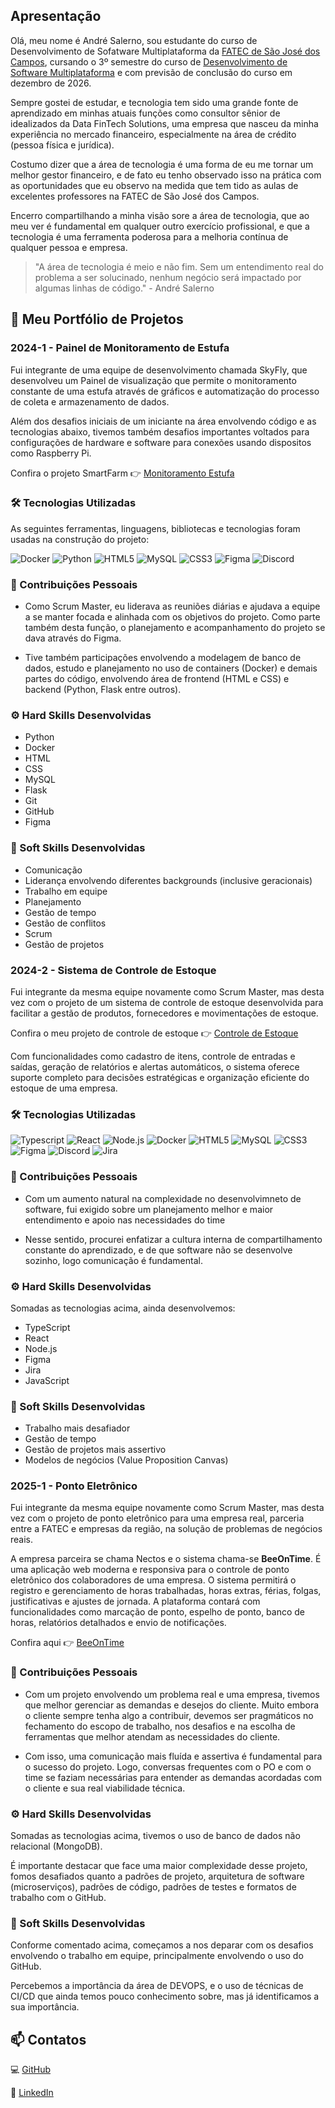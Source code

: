 ## Apresentação

Olá, meu nome é André Salerno, sou estudante do curso de Desenvolvimento de Sofatware Multiplataforma da [FATEC de São José dos Campos](https://sjc.fatec.sp.gov.br/), cursando o 3º semestre do curso de [Desenvolvimento de Software Multiplataforma](https://sjc.fatec.sp.gov.br/curso_dsm) e com previsão de conclusão do curso em dezembro de 2026.

Sempre gostei de estudar, e tecnologia tem sido uma grande fonte de aprendizado em minhas atuais funções como consultor sênior de idealizados da Data FinTech Solutions, uma empresa que nasceu da minha experiência no mercado financeiro, especialmente na área de crédito (pessoa física e jurídica).

Costumo dizer que a área de tecnologia é uma forma de eu me tornar um melhor gestor financeiro, e de fato eu tenho observado isso na prática com as oportunidades que eu observo na medida que tem tido as aulas de excelentes professores na FATEC de São José dos Campos.

Encerro compartilhando a minha visão sore a área de tecnologia, que ao meu ver é fundamental em qualquer outro exercício profissional, e que a tecnologia é uma ferramenta poderosa para a melhoria contínua de qualquer pessoa e empresa.

> "A área de tecnologia é meio e não fim. Sem um entendimento real do problema a ser solucinado, nenhum negócio será impactado por algumas linhas de código." - André Salerno

## 🧠 Meu Portfólio de Projetos

### **2024-1** - Painel de Monitoramento de Estufa

Fui integrante de uma equipe de desenvolvimento chamada SkyFly, que desenvolveu um Painel de visualização que permite o monitoramento constante de uma estufa através de gráficos e automatização do processo de coleta e armazenamento de dados.

Além dos desafios iniciais de um iniciante na área envolvendo código e as tecnologias abaixo, tivemos também desafios importantes voltados para configurações de hardware e software para conexões usando dispositos como Raspberry Pi.

Confira o projeto SmartFarm 👉 [Monitoramento Estufa](https://github.com/SkyFlyTeam/SmartFarm)


### 🛠️ Tecnologias Utilizadas

As seguintes ferramentas, linguagens, bibliotecas e tecnologias foram usadas na construção do projeto:

![Docker](https://img.shields.io/badge/docker-%230db7ed.svg?style=for-the-badge&logo=docker&logoColor=white)
![Python](https://img.shields.io/badge/python-3670A0?style=for-the-badge&logo=python&logoColor=ffdd54)
![HTML5](https://img.shields.io/badge/html5-%23E34F26.svg?style=for-the-badge&logo=html5&logoColor=white)
![MySQL](https://img.shields.io/badge/mysql-4479A1.svg?style=for-the-badge&logo=mysql&logoColor=white)
![CSS3](https://img.shields.io/badge/css3-%231572B6.svg?style=for-the-badge&logo=css3&logoColor=white)
![Figma](https://img.shields.io/badge/figma-%23F24E1E.svg?style=for-the-badge&logo=figma&logoColor=white)
![Discord](https://img.shields.io/badge/Discord-%235865F2.svg?style=for-the-badge&logo=discord&logoColor=white)

### 👥 Contribuições Pessoais

- Como Scrum Master, eu liderava as reuniões diárias e ajudava a equipe a se manter focada e alinhada com os objetivos do projeto. Como parte também desta função, o planejamento e acompanhamento do projeto se dava através do Figma.

- Tive também participações envolvendo a modelagem de banco de dados, estudo e planejamento no uso de containers (Docker) e demais partes do código, envolvendo área de frontend (HTML e CSS) e backend (Python, Flask entre outros).

### ⚙️ Hard Skills Desenvolvidas

- Python
- Docker
- HTML
- CSS
- MySQL
- Flask
- Git
- GitHub
- Figma

### 🧠 Soft Skills Desenvolvidas

- Comunicação
- Liderança envolvendo diferentes backgrounds (inclusive geracionais)
- Trabalho em equipe
- Planejamento
- Gestão de tempo
- Gestão de conflitos
- Scrum
- Gestão de projetos

### **2024-2** - Sistema de Controle de Estoque

Fui integrante da mesma equipe novamente como Scrum Master, mas desta vez com o projeto de um sistema de controle de estoque desenvolvida para facilitar a gestão de produtos, fornecedores e movimentações de estoque.

Confira o meu projeto de controle de estoque 👉 [Controle de Estoque](https://github.com/SkyFlyTeam/cloudStock)


Com funcionalidades como cadastro de itens, controle de entradas e saídas, geração de relatórios e alertas automáticos, o sistema oferece suporte completo para decisões estratégicas e organização eficiente do estoque de uma empresa.

### 🛠️ Tecnologias Utilizadas

![Typescript](https://img.shields.io/badge/TypeScript-20232A?style=for-the-badge&logo=typescript&logoColor=007ACC)
![React](https://img.shields.io/badge/React-20232A?style=for-the-badge&logo=react&logoColor=61DAFB)
![Node.js](https://img.shields.io/badge/Node%20js-20232A?style=for-the-badge&logo=nodedotjs&logoColor=339933)
![Docker](https://img.shields.io/badge/docker-20232A?style=for-the-badge&logo=docker&logoColor=87CEEB)
![HTML5](https://img.shields.io/badge/html5-20232A?style=for-the-badge&logo=html5&logoColor=FF6347)
![MySQL](https://img.shields.io/badge/mysql-20232A?style=for-the-badge&logo=mysql&logoColor=4682B4)
![CSS3](https://img.shields.io/badge/css3-20232A?style=for-the-badge&logo=css3&logoColor=4682B4)
![Figma](https://img.shields.io/badge/figma-20232A?style=for-the-badge&logo=figma&logoColor=800000)
![Discord](https://img.shields.io/badge/Discord-20232A?style=for-the-badge&logo=discord&logoColor=61DAFB)
![Jira](https://img.shields.io/badge/Jira-20232A?style=for-the-badge&logo=Jira&logoColor=4169E1)

### 👥 Contribuições Pessoais

- Com um aumento natural na complexidade no desenvolvimneto de software, fui exigido sobre um planejamento melhor e maior entendimento e apoio nas necessidades do time

- Nesse sentido, procurei enfatizar a cultura interna de compartilhamento constante do aprendizado, e de que software não se desenvolve sozinho, logo comunicação é fundamental.

### ⚙️ Hard Skills Desenvolvidas

Somadas as tecnologias acima, ainda desenvolvemos:

- TypeScript
- React
- Node.js
- Figma
- Jira
- JavaScript

### 🧠 Soft Skills Desenvolvidas

- Trabalho mais desafiador
- Gestão de tempo
- Gestão de projetos mais assertivo
- Modelos de negócios (Value Proposition Canvas)

### **2025-1** - Ponto Eletrônico

Fui integrante da mesma equipe novamente como Scrum Master, mas desta vez com o projeto de ponto eletrônico para uma empresa real, parceria entre a FATEC e empresas da região, na solução de problemas de negócios reais.

A empresa parceira se chama Nectos e o sistema chama-se **BeeOnTime**. É uma aplicação web moderna e responsiva para o controle de ponto eletrônico dos colaboradores de uma empresa. O sistema permitirá o registro e gerenciamento de horas trabalhadas, horas extras, férias, folgas, justificativas e ajustes de jornada. A plataforma contará com funcionalidades como marcação de ponto, espelho de ponto, banco de horas, relatórios detalhados e envio de notificações.

Confira aqui 👉 [BeeOnTime](https://github.com/SkyFlyTeam/beeOnTime-documentation)

### 👥 Contribuições Pessoais

- Com um projeto envolvendo um problema real e uma empresa, tivemos que melhor gerenciar as demandas e desejos do cliente. Muito embora o cliente sempre tenha algo a contribuir, devemos ser pragmáticos no fechamento do escopo de trabalho, nos desafios e na escolha de ferramentas que melhor atendam as necessidades do cliente.

- Com isso, uma comunicação mais fluída e assertiva é fundamental para o sucesso do projeto. Logo, conversas frequentes com o PO e com o time se faziam necessárias para entender as demandas acordadas com o cliente e sua real viabilidade técnica.

### ⚙️ Hard Skills Desenvolvidas

Somadas as tecnologias acima, tivemos o uso de banco de dados não relacional (MongoDB).

É importante destacar que face uma maior complexidade desse projeto, fomos desafiados quanto a padrões de projeto, arquitetura de software (microserviços), padrões de código, padrões de testes e formatos de trabalho com o GitHub.


### 🧠 Soft Skills Desenvolvidas

Conforme comentado acima, começamos a nos deparar com os desafios envolvendo o trabalho em equipe, principalmente envolvendo o uso do GitHub.

Percebemos a importância da área de DEVOPS, e o uso de técnicas de CI/CD que ainda temos pouco conhecimento sobre, mas já identificamos a sua importância.

## 📫 Contatos

💻 [GitHub](https://github.com/andresalerno)

💼 [LinkedIn](https://www.linkedin.com/in/andresalerno/)
